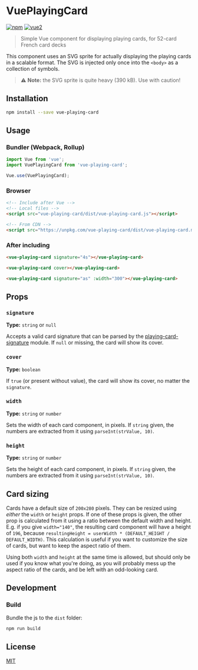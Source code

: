 # VuePlayingCard

[![npm](https://img.shields.io/npm/v/vue-playing-card.svg)](https://www.npmjs.com/package/vue-playing-card) [![vue2](https://img.shields.io/badge/vue-2.x-brightgreen.svg)](https://vuejs.org/)

> Simple Vue component for displaying playing cards, for 52-card French card decks

This component uses an SVG sprite for actually displaying the playing cards in a scalable format. The SVG is injected only once into the `<body>` as a collection of symbols.

> ⚠ **Note:** the SVG sprite is quite heavy (390 kB). Use with caution!

## Installation

```bash
npm install --save vue-playing-card
```

## Usage

### Bundler (Webpack, Rollup)

```js
import Vue from 'vue';
import VuePlayingCard from 'vue-playing-card';

Vue.use(VuePlayingCard);
```

### Browser

```html
<!-- Include after Vue -->
<!-- Local files -->
<script src="vue-playing-card/dist/vue-playing-card.js"></script>

<!-- From CDN -->
<script src="https://unpkg.com/vue-playing-card/dist/vue-playing-card.min.js"></script>
```

### After including

```html
<vue-playing-card signature="4s"></vue-playing-card>
```

```html
<vue-playing-card cover></vue-playing-card>
```

```html
<vue-playing-card signature="as" :width="300"></vue-playing-card>
```

## Props

### `signature`

**Type:** `string` or `null`

Accepts a valid card signature that can be parsed by the [playing-card-signature](https://github.com/wolfika/playing-card-signature) module. If `null` or missing, the card will show its cover.

### `cover`

**Type:** `boolean`

If `true` (or present without value), the card will show its cover, no matter the `signature`.

### `width`

**Type:** `string` or `number`

Sets the width of each card component, in pixels. If `string` given, the numbers are extracted from it using `parseInt(strValue, 10)`.

### `height`

**Type:** `string` or `number`

Sets the height of each card component, in pixels. If `string` given, the numbers are extracted from it using `parseInt(strValue, 10)`.

## Card sizing

Cards have a default size of `200x280` pixels. They can be resized using _either_ the `width` or `height` props. If one of these props is given, the other prop is calculated from it using a ratio between the default width and height. E.g. if you give `width="140"`, the resulting card component will have a height of `196`, because `resultingHeight = userWidth * (DEFAULT_HEIGHT / DEFAULT_WIDTH)`. This calculation is useful if you want to customize the size of cards, but want to keep the aspect ratio of them.

Using both `width` and `height` at the same time is allowed, but should only be used if you know what you're doing, as you will probably mess up the aspect ratio of the cards, and be left with an odd-looking card.

## Development

### Build

Bundle the js to the `dist` folder:

```bash
npm run build
```

## License

[MIT](http://opensource.org/licenses/MIT)
